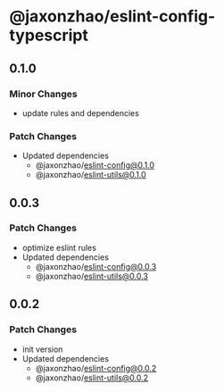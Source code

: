 # @jaxonzhao/eslint-config-typescript

## 0.1.0

### Minor Changes

- update rules and dependencies

### Patch Changes

- Updated dependencies
  - @jaxonzhao/eslint-config@0.1.0
  - @jaxonzhao/eslint-utils@0.1.0

## 0.0.3

### Patch Changes

- optimize eslint rules
- Updated dependencies
  - @jaxonzhao/eslint-config@0.0.3
  - @jaxonzhao/eslint-utils@0.0.3

## 0.0.2

### Patch Changes

- init version
- Updated dependencies
  - @jaxonzhao/eslint-config@0.0.2
  - @jaxonzhao/eslint-utils@0.0.2
